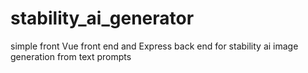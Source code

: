 # stability_ai_generator
simple front Vue front end and Express back end for stability ai image generation from text prompts 
